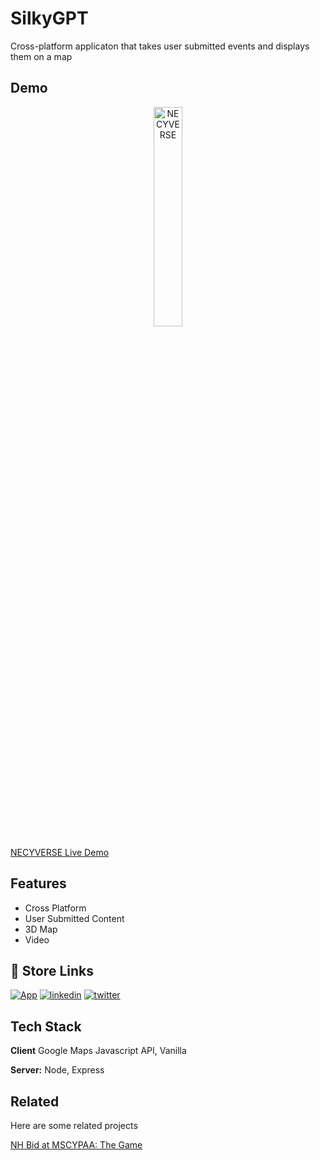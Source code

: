 
# SilkyGPT

Cross-platform applicaton that takes user submitted events and displays them on a map


## Demo

<p align="center">
<img src="https://github.com/mkostandin/silkygpt-flutter-app/blob/main/silky-github-vertical.gif" style="display:block;margin:auto;" alt="NECYVERSE" width="30%"/>
</p>

<a href="https://www.bring-necypaa-to-nh.org" target="_blank">NECYVERSE Live Demo</a>

## Features

- Cross Platform
- User Submitted Content
- 3D Map
- Video


## 🔗 Store Links
[![App](https://img.shields.io/badge/App_store-000?style=for-the-badge&logo=ko-fi&logoColor=white)](https://katherineoelsner.com/)
[![linkedin](https://img.shields.io/badge/Google_PLAY-0A66C2?style=for-the-badge&logo=linkedin&logoColor=white)](https://www.linkedin.com/)
[![twitter](https://img.shields.io/badge/twitter-1DA1F2?style=for-the-badge&logo=twitter&logoColor=white)](https://twitter.com/)


## Tech Stack

**Client** Google Maps Javascript API, Vanilla

**Server:** Node, Express


## Related

Here are some related projects

[NH Bid at MSCYPAA: The Game](https://github.com/matiassingers/awesome-readme)

